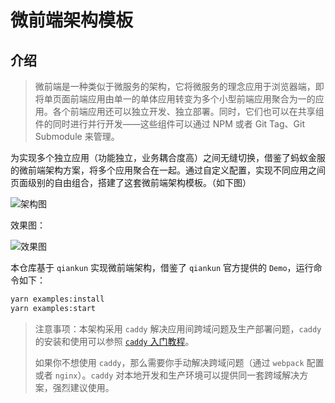 # 微前端架构模板

## 介绍

> 微前端是一种类似于微服务的架构，它将微服务的理念应用于浏览器端，即将单页面前端应用由单一的单体应用转变为多个小型前端应用聚合为一的应用。各个前端应用还可以独立开发、独立部署。同时，它们也可以在共享组件的同时进行并行开发——这些组件可以通过 NPM 或者 Git Tag、Git Submodule 来管理。

为实现多个独立应用（功能独立，业务耦合度高）之间无缝切换，借鉴了蚂蚁金服的微前端架构方案，将多个应用聚合在一起。通过自定义配置，实现不同应用之间页面级别的自由组合，搭建了这套微前端架构模板。（如下图）


![架构图](http://shadows-mall.oss-cn-shenzhen.aliyuncs.com/images/blogs/micro-front/3.png)

效果图：

![效果图](http://shadows-mall.oss-cn-shenzhen.aliyuncs.com/images/blogs/micro-front/4.png)

本仓库基于 `qiankun` 实现微前端架构，借鉴了 `qiankun` 官方提供的 `Demo`，运行命令如下：

```bash
yarn examples:install
yarn examples:start
```

> 注意事项：本架构采用 `caddy` 解决应用间跨域问题及生产部署问题，`caddy` 的安装和使用可以参照 [`caddy` 入门教程](http://shadows-mall.oss-cn-shenzhen.aliyuncs.com/images/blogs/micro-front/4.png)。
>
> 如果你不想使用 `caddy`，那么需要你手动解决跨域问题（通过 `webpack` 配置或者 `nginx`）。`caddy` 对本地开发和生产环境可以提供同一套跨域解决方案，强烈建议使用。
